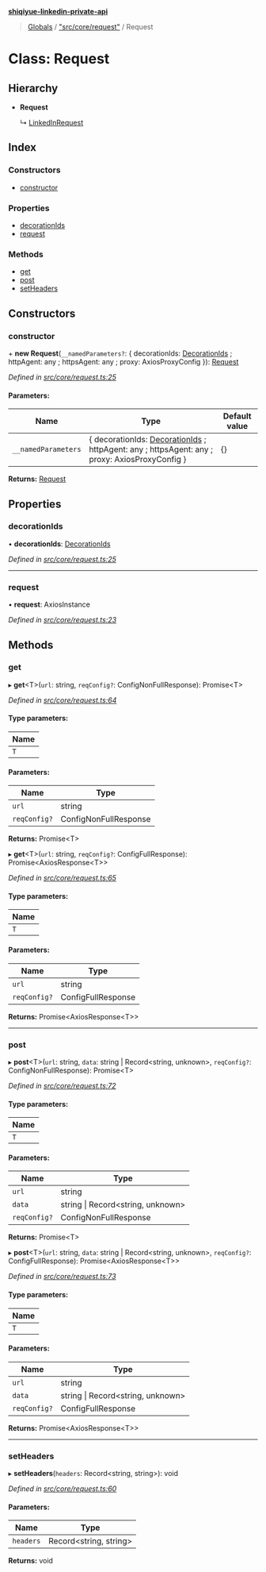 **[shiqiyue-linkedin-private-api](../README.md)**

> [Globals](../globals.md) / ["src/core/request"](../modules/_src_core_request_.md) / Request

# Class: Request

## Hierarchy

* **Request**

  ↳ [LinkedInRequest](_src_core_linkedin_request_.linkedinrequest.md)

## Index

### Constructors

* [constructor](_src_core_request_.request.md#constructor)

### Properties

* [decorationIds](_src_core_request_.request.md#decorationids)
* [request](_src_core_request_.request.md#request)

### Methods

* [get](_src_core_request_.request.md#get)
* [post](_src_core_request_.request.md#post)
* [setHeaders](_src_core_request_.request.md#setheaders)

## Constructors

### constructor

\+ **new Request**(`__namedParameters?`: { decorationIds: [DecorationIds](../interfaces/_src_core_decorationids_.decorationids.md) ; httpAgent: any ; httpsAgent: any ; proxy: AxiosProxyConfig  }): [Request](_src_core_request_.request.md)

*Defined in [src/core/request.ts:25](https://github.com/shiqiyue/linkedin-private-api/blob/5ccb708/src/core/request.ts#L25)*

#### Parameters:

Name | Type | Default value |
------ | ------ | ------ |
`__namedParameters` | { decorationIds: [DecorationIds](../interfaces/_src_core_decorationids_.decorationids.md) ; httpAgent: any ; httpsAgent: any ; proxy: AxiosProxyConfig  } | {} |

**Returns:** [Request](_src_core_request_.request.md)

## Properties

### decorationIds

•  **decorationIds**: [DecorationIds](../interfaces/_src_core_decorationids_.decorationids.md)

*Defined in [src/core/request.ts:25](https://github.com/shiqiyue/linkedin-private-api/blob/5ccb708/src/core/request.ts#L25)*

___

### request

•  **request**: AxiosInstance

*Defined in [src/core/request.ts:23](https://github.com/shiqiyue/linkedin-private-api/blob/5ccb708/src/core/request.ts#L23)*

## Methods

### get

▸ **get**<T\>(`url`: string, `reqConfig?`: ConfigNonFullResponse): Promise<T\>

*Defined in [src/core/request.ts:64](https://github.com/shiqiyue/linkedin-private-api/blob/5ccb708/src/core/request.ts#L64)*

#### Type parameters:

Name |
------ |
`T` |

#### Parameters:

Name | Type |
------ | ------ |
`url` | string |
`reqConfig?` | ConfigNonFullResponse |

**Returns:** Promise<T\>

▸ **get**<T\>(`url`: string, `reqConfig?`: ConfigFullResponse): Promise<AxiosResponse<T\>\>

*Defined in [src/core/request.ts:65](https://github.com/shiqiyue/linkedin-private-api/blob/5ccb708/src/core/request.ts#L65)*

#### Type parameters:

Name |
------ |
`T` |

#### Parameters:

Name | Type |
------ | ------ |
`url` | string |
`reqConfig?` | ConfigFullResponse |

**Returns:** Promise<AxiosResponse<T\>\>

___

### post

▸ **post**<T\>(`url`: string, `data`: string \| Record<string, unknown\>, `reqConfig?`: ConfigNonFullResponse): Promise<T\>

*Defined in [src/core/request.ts:72](https://github.com/shiqiyue/linkedin-private-api/blob/5ccb708/src/core/request.ts#L72)*

#### Type parameters:

Name |
------ |
`T` |

#### Parameters:

Name | Type |
------ | ------ |
`url` | string |
`data` | string \| Record<string, unknown\> |
`reqConfig?` | ConfigNonFullResponse |

**Returns:** Promise<T\>

▸ **post**<T\>(`url`: string, `data`: string \| Record<string, unknown\>, `reqConfig?`: ConfigFullResponse): Promise<AxiosResponse<T\>\>

*Defined in [src/core/request.ts:73](https://github.com/shiqiyue/linkedin-private-api/blob/5ccb708/src/core/request.ts#L73)*

#### Type parameters:

Name |
------ |
`T` |

#### Parameters:

Name | Type |
------ | ------ |
`url` | string |
`data` | string \| Record<string, unknown\> |
`reqConfig?` | ConfigFullResponse |

**Returns:** Promise<AxiosResponse<T\>\>

___

### setHeaders

▸ **setHeaders**(`headers`: Record<string, string\>): void

*Defined in [src/core/request.ts:60](https://github.com/shiqiyue/linkedin-private-api/blob/5ccb708/src/core/request.ts#L60)*

#### Parameters:

Name | Type |
------ | ------ |
`headers` | Record<string, string\> |

**Returns:** void

